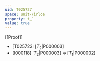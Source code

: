 ```yaml
---
uid: T025727
space: unit-cirlce
property: t_1
value: true
---
```

[[Proof]]

* [T025723] [$T_2$|P000003]
* [I000118] [$T_2$|P000003] => [$T_1$|P000002]

